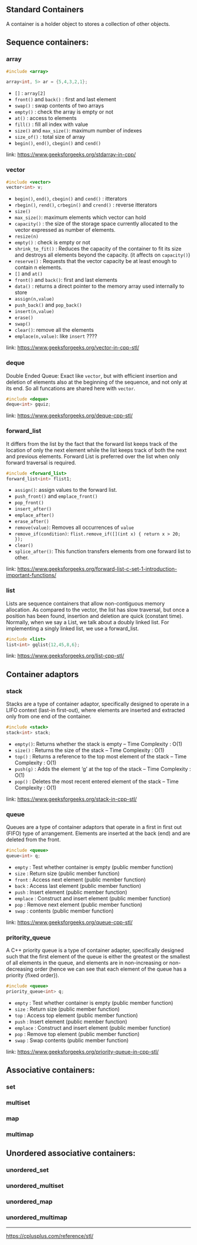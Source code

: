 ## Standard Containers
A container is a holder object to stores a collection of other objects. 

## Sequence containers:
### array
```cpp
#include <array>

array<int, 5> ar = {5,4,3,2,1};
```
* `[]` : `array[2]`
* `front()` and `back()` : first and last element
* `swap()` : swap contents of two arrays
* `empty()` : check the array is empty or not
* `at()` : access to elements
* `fill()` : fill all index with value
* `size()` and `max_size()`: maximum number of indexes
* `size_of()` : total size of array
* `begin()`, `end()`, `cbegin()` and `cend()`

link: https://www.geeksforgeeks.org/stdarray-in-cpp/

### vector
```cpp
#include <vector>
vector<int> v;
```

* `begin()`, `end()`, `cbegin()` and `cend()` : itterators
* `rbegin()`, `rend()`, `crbegin()` and `crend()` : reverse itterators
* `size()`
* `max_size()`: maximum elements which vector can hold
* `capacity()` : the size of the storage space currently allocated to the vector expressed as number of elements.
* `resize(n)`
* `empty()` : check is empty or not
* `shrink_to_fit()` : Reduces the capacity of the container to fit its size and destroys all elements beyond the capacity. (it affects on `capacity()`)
* `reserve()` : Requests that the vector capacity be at least enough to contain n elements.
* `[]` and `at()`
* `front()` and `back()`: first and last elements
* `data()` : returns a direct pointer to the memory array used internally to store
* `assign(n,value)`
* `push_back()` and `pop_back()`
* `insert(n,value)`
* `erase()`
* `swap()`
* `clear()`: remove all the elements
* `emplace(n,value)`: like `insert` ????

link: https://www.geeksforgeeks.org/vector-in-cpp-stl/


### deque
Double Ended Queue: Exact like `vector`, but with efficient insertion and deletion of elements also at the beginning of the sequence, and not only at its end. So all funcations are shared here with `vector`.

```cpp
#include <deque>
deque<int> gquiz;
```
link: https://www.geeksforgeeks.org/deque-cpp-stl/

### forward_list
It differs from the list by the fact that the forward list keeps track of the location of only the next element while the list keeps track of both the next and previous elements. Forward List is preferred over the list when only forward traversal is required.

```cpp
#include <forward_list>
forward_list<int> flist1;
```

* `assign()`: assign values to the forward list.
* `push_front()` and `emplace_front()`
* `pop_front()`
* `insert_after()`
* `emplace_after()`
* `erase_after()`
* `remove(value)`: Removes all occurrences of `value`
* `remove_if(condition)`: `flist.remove_if([](int x) { return x > 20; });`
* `clear()`
* `splice_after()`: This function transfers elements from one forward list to other.  

link: https://www.geeksforgeeks.org/forward-list-c-set-1-introduction-important-functions/


### list
Lists are sequence containers that allow non-contiguous memory allocation. As compared to the vector, the list has slow traversal, but once a position has been found, insertion and deletion are quick (constant time). Normally, when we say a List, we talk about a doubly linked list. For implementing a singly linked list, we use a forward_list.

```cpp
#include <list>
list<int> gqlist{12,45,8,6};
```

link: https://www.geeksforgeeks.org/list-cpp-stl/

## Container adaptors
### stack
Stacks are a type of container adaptor, specifically designed to operate in a LIFO context (last-in first-out), where elements are inserted and extracted only from one end of the container.

```cpp
#include <stack>
stack<int> stack;
```
* `empty()`: Returns whether the stack is empty – Time Complexity : O(1) 
* `size()` : Returns the size of the stack – Time Complexity : O(1) 
* `top()` : Returns a reference to the top most element of the stack – Time Complexity : O(1) 
* `push(g)` : Adds the element ‘g’ at the top of the stack – Time Complexity : O(1) 
* `pop()` : Deletes the most recent entered element of the stack – Time Complexity : O(1) 


link: https://www.geeksforgeeks.org/stack-in-cpp-stl/

### queue
Queues are a type of container adaptors that operate in a first in first out (FIFO) type of arrangement. Elements are inserted at the back (end) and are deleted from the front.

```cpp
#include <queue>
queue<int> q;
```

* `empty` :	Test whether container is empty (public member function)
* `size` :	Return size (public member function)
* `front` :	Access next element (public member function)
* `back` :	Access last element (public member function)
* `push` :	Insert element (public member function)
* `emplace` :	Construct and insert element (public member function)
* `pop` :	Remove next element (public member function)
* `swap` : contents (public member function)


link: https://www.geeksforgeeks.org/queue-cpp-stl/

### pritority_queue
A C++ priority queue is a type of container adapter, specifically designed such that the first element of the queue is either the greatest or the smallest of all elements in the queue, and elements are in non-increasing or non-decreasing order (hence we can see that each element of the queue has a priority {fixed order}).

```cpp
#include <queue>
priority_queue<int> q;
```

* `empty` :	Test whether container is empty (public member function)
* `size` : Return size (public member function)
* `top` : Access top element (public member function)
* `push` : Insert element (public member function)
* `emplace` : Construct and insert element (public member function)
* `pop` : Remove top element (public member function)
* `swap` : Swap contents (public member function)

link: https://www.geeksforgeeks.org/priority-queue-in-cpp-stl/

## Associative containers:
### set
### multiset
### map
### multimap

## Unordered associative containers:
### unordered_set
### unordered_multiset
### unordered_map
### unordered_multimap


---

https://cplusplus.com/reference/stl/